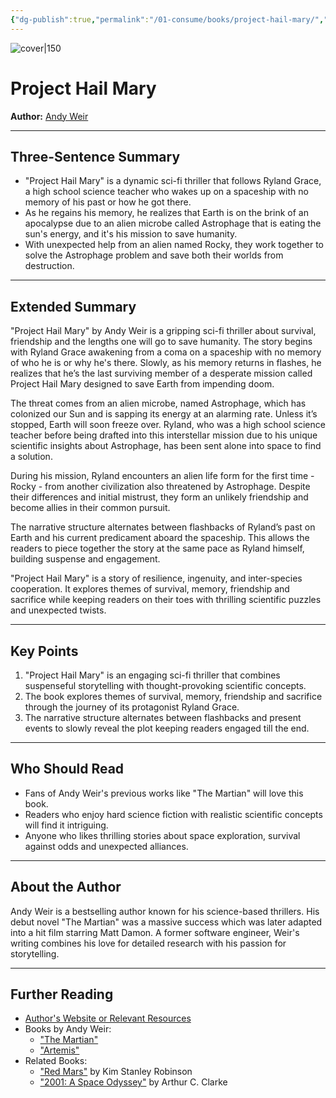 ```yaml
---
{"dg-publish":true,"permalink":"/01-consume/books/project-hail-mary/","title":"Project Hail Mary","tags":["thriller","space-exploration","survival","aliens","friendship","apocalypse","science-fiction"]}
---
```


![cover|150](https://books.google.com/books/publisher/content/images/frontcover/GrYsEAAAQBAJ?fife=w600-h900&source=gbs_api)
# Project Hail Mary
**Author:** [Andy Weir](https://andyweirauthor.com/)

---

## Three-Sentence Summary
- "Project Hail Mary" is a dynamic sci-fi thriller that follows Ryland Grace, a high school science teacher who wakes up on a spaceship with no memory of his past or how he got there. 
- As he regains his memory, he realizes that Earth is on the brink of an apocalypse due to an alien microbe called Astrophage that is eating the sun's energy, and it's his mission to save humanity. 
- With unexpected help from an alien named Rocky, they work together to solve the Astrophage problem and save both their worlds from destruction.

---

## Extended Summary
"Project Hail Mary" by Andy Weir is a gripping sci-fi thriller about survival, friendship and the lengths one will go to save humanity. The story begins with Ryland Grace awakening from a coma on a spaceship with no memory of who he is or why he's there. Slowly, as his memory returns in flashes, he realizes that he’s the last surviving member of a desperate mission called Project Hail Mary designed to save Earth from impending doom.

The threat comes from an alien microbe, named Astrophage, which has colonized our Sun and is sapping its energy at an alarming rate. Unless it’s stopped, Earth will soon freeze over. Ryland, who was a high school science teacher before being drafted into this interstellar mission due to his unique scientific insights about Astrophage, has been sent alone into space to find a solution.

During his mission, Ryland encounters an alien life form for the first time - Rocky - from another civilization also threatened by Astrophage. Despite their differences and initial mistrust, they form an unlikely friendship and become allies in their common pursuit.

The narrative structure alternates between flashbacks of Ryland’s past on Earth and his current predicament aboard the spaceship. This allows the readers to piece together the story at the same pace as Ryland himself, building suspense and engagement.

"Project Hail Mary" is a story of resilience, ingenuity, and inter-species cooperation. It explores themes of survival, memory, friendship and sacrifice while keeping readers on their toes with thrilling scientific puzzles and unexpected twists.

---

## Key Points
1. "Project Hail Mary" is an engaging sci-fi thriller that combines suspenseful storytelling with thought-provoking scientific concepts.
2. The book explores themes of survival, memory, friendship and sacrifice through the journey of its protagonist Ryland Grace.
3. The narrative structure alternates between flashbacks and present events to slowly reveal the plot keeping readers engaged till the end.

---

## Who Should Read
- Fans of Andy Weir's previous works like "The Martian" will love this book.
- Readers who enjoy hard science fiction with realistic scientific concepts will find it intriguing.
- Anyone who likes thrilling stories about space exploration, survival against odds and unexpected alliances.

---

## About the Author
Andy Weir is a bestselling author known for his science-based thrillers. His debut novel "The Martian" was a massive success which was later adapted into a hit film starring Matt Damon. A former software engineer, Weir's writing combines his love for detailed research with his passion for storytelling.

---

## Further Reading
- [Author's Website or Relevant Resources](https://andyweirauthor.com/)
- Books by Andy Weir:
  - ["The Martian"](https://www.amazon.com/Martian-Novel-Andy-Weir/dp/0553418025)
  - ["Artemis"](https://www.amazon.com/Artemis-Novel-Andy-Weir/dp/0553448129)
- Related Books:
  - ["Red Mars"](https://www.amazon.com/Red-Mars-Trilogy-Stanley-Robinson/dp/0553560735) by Kim Stanley Robinson
  - ["2001: A Space Odyssey"](https://www.amazon.com/2001-Space-Odyssey-Arthur-Clarke/dp/0451457994) by Arthur C. Clarke



